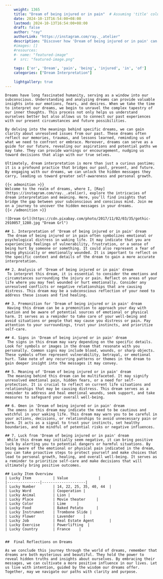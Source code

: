 ```yaml
---
    weight: 1365
    title: "Dream of being injured or in pain"  # Assuming 'title' column exists
    date: 2024-10-13T16:54:00+08:00
    lastmod: 2024-10-13T16:54:00+08:00
    draft: false
    author: "ray"
    authorLink: "https://instagram.com/ray._.atelier"
    description: "Discover how 'Dream of being injured or in pain' can interpret your future and uncover its significant meanings in your life."
    #images: []
    #resources:
    #- name: "featured-image"
    #  src: "featured-image.png"
    
    tags: ['or', 'Dream', 'pain', 'being', 'injured', 'in', 'of']
    categories: ["Dream Interpretation"]
    
    lightgallery: true
---
```

    
    Dreams have long fascinated humanity, serving as a window into our subconscious. Understanding and analyzing dreams can provide valuable insights into our emotions, fears, and desires. When we take the time to interpret our dreams, we begin to unravel the complex tapestry of our inner thoughts. This process not only helps us understand ourselves better but also allows us to connect our past experiences with our present circumstances and future possibilities.
    
    By delving into the meanings behind specific dreams, we can gain clarity about unresolved issues from our past. These dreams often reflect our memories, traumas, and lessons learned, reminding us of what we need to confront or embrace. Moreover, dreams can serve as a guide for our future, revealing our aspirations and potential paths we may take. They can provide warnings or encouragement, nudging us toward decisions that align with our true selves.
    
    Ultimately, dream interpretation is more than just a curious pastime; it is a profound practice that bridges our past, present, and future. By engaging with our dreams, we can unlock the hidden messages they carry, leading us toward greater self-awareness and personal growth.
    
    {{< admonition >}}
    Welcome to the realm of dreams, where I, [Ray](https://instagram.com/ray._.atelier), explore the intricacies of dream interpretation and meaning. Here, you’ll find insights that bridge the gap between your subconscious and conscious mind. Join me on a journey to uncover the hidden messages in your dreams.
    {{< /admonition >}}
    
    ![Dream Grl](https://cdn.pixabay.com/photo/2017/11/02/03/35/gothic-2910057_1280.jpg "Dream Grl")
    
    ## 1. Interpretation of 'Dream of being injured or in pain' dream
     The dream of being injured or in pain often symbolizes emotional or psychological distress in waking life. It may indicate that you are experiencing feelings of vulnerability, frustration, or a sense of being hurt by someone or something. It could also represent a fear of being physically or emotionally wounded. It is important to reflect on the specific context and details of the dream to gain a more accurate interpretation.
    
    ## 2. Analysis of 'Dream of being injured or in pain' dream
     To interpret this dream, it is essential to consider the emotions and circumstances surrounding the injury or pain. Reflect on areas of your life where you may feel wounded or hurt emotionally. Consider any unresolved conflicts or negative relationships that are causing distress. This dream may be a subconscious reflection of your need to address these issues and find healing.
    
    ## 3. Premonition for 'Dream of being injured or in pain' dream
     Having this dream can be a premonition to approach your day with caution and be aware of potential sources of emotional or physical harm. It serves as a reminder to take care of your well-being and avoid situations or people that may cause you distress or pain. Pay attention to your surroundings, trust your instincts, and prioritize self-care.
    
    ## 4. Signs in 'Dream of being injured or in pain' dream
     The signs in this dream may vary depending on the specific details. Look for symbols or images in the dream that resonate with you personally. Common signs may include blood, wounds, or sharp objects. These symbols often represent vulnerability, betrayal, or emotional hurt. Take note of any recurring patterns or themes in the dream to gain deeper insight into the messages it may convey.
    
    ## 5. Meaning of 'Dream of being injured or in pain' dream
     The meaning behind this dream can be multifaceted. It may signify unresolved emotional pain, hidden fears, or a need for self-protection. It is crucial to reflect on current life situations and relationships that may be causing distress. This dream serves as a reminder to address and heal emotional wounds, seek support, and take measures to safeguard your overall well-being.
    
    ## 6. Omen in 'Dream of being injured or in pain' dream
     The omens in this dream may indicate the need to be cautious and watchful in your waking life. This dream may warn you to be careful in your actions, decisions, or relationships to avoid unnecessary pain or harm. It acts as a signal to trust your instincts, set healthy boundaries, and be mindful of potential risks or negative influences.
    
    ## 7. Luck from 'Dream of being injured or in pain' dream
     While this dream may initially seem negative, it can bring positive luck by alerting you to potential dangers or harmful situations. By being aware of the emotional or physical pain indicated in the dream, you can take proactive steps to protect yourself and make choices that lead to personal growth, healing, and overall well-being. It serves as a reminder to prioritize self-care and make decisions that will ultimately bring positive outcomes.
    
    ## Lucky Item Overview
    | Lucky Item          | Value              |
    |---------------|--------------------|
    | Lucky Number        | 14, 22, 25, 35, 40, 44  |
    | Lucky Word          | Cooperation |
    | Lucky Animal        | Lion |
    | Lucky Place         | Movie theater     |
    | Lucky Color         | Lime     |
    | Lucky Food          | Baked Potato      |
    | Lucky Instrument    | Trombone Slide |
    | Lucky Flower        | Lavender    |
    | Lucky Job           | Real Estate Agent       |
    | Lucky Exercise      | Powerlifting  |
    | Lucky Country       | France    |
    
    
    ##  Final Reflections on Dreams
    
    As we conclude this journey through the world of dreams, remember that dreams are both mysterious and beautiful. They hold the power to reveal hidden truths and insights about ourselves. By embracing their messages, we can cultivate a more positive influence in our lives. Let us live with intention, guided by the wisdom our dreams offer. Together, may we navigate our paths with clarity and purpose.
    